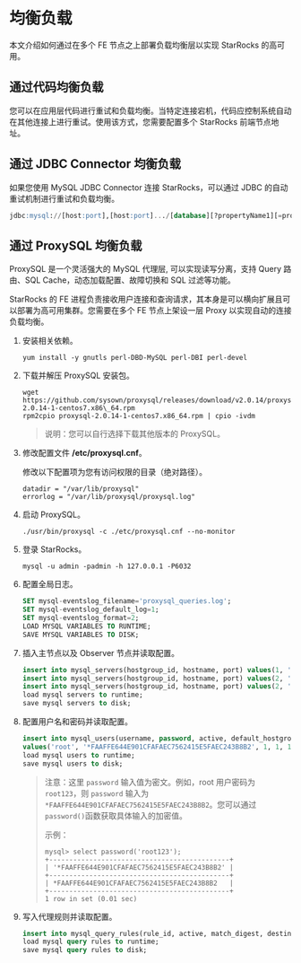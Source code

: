 # 均衡负载

本文介绍如何通过在多个 FE 节点之上部署负载均衡层以实现 StarRocks 的高可用。

## 通过代码均衡负载

您可以在应用层代码进行重试和负载均衡。当特定连接宕机，代码应控制系统自动在其他连接上进行重试。使用该方式，您需要配置多个 StarRocks 前端节点地址。

## 通过 JDBC Connector 均衡负载

如果您使用 MySQL JDBC Connector 连接 StarRocks，可以通过 JDBC 的自动重试机制进行重试和负载均衡。

```sql
jdbc:mysql://[host:port],[host:port].../[database][?propertyName1][=propertyValue1][&propertyName2][=propertyValue2]...
```

## 通过 ProxySQL 均衡负载

ProxySQL 是一个灵活强大的 MySQL 代理层, 可以实现读写分离，支持 Query 路由、SQL Cache，动态加载配置、故障切换和 SQL 过滤等功能。

StarRocks 的 FE 进程负责接收用户连接和查询请求，其本身是可以横向扩展且可以部署为高可用集群。您需要在多个 FE 节点上架设一层 Proxy 以实现自动的连接负载均衡。

1. 安装相关依赖。

    ```shell
    yum install -y gnutls perl-DBD-MySQL perl-DBI perl-devel
    ```

2. 下载并解压 ProxySQL 安装包。

    ```shell
    wget https://github.com/sysown/proxysql/releases/download/v2.0.14/proxysql-2.0.14-1-centos7.x86\_64.rpm
    rpm2cpio proxysql-2.0.14-1-centos7.x86_64.rpm | cpio -ivdm
    ```

    > 说明：您可以自行选择下载其他版本的 ProxySQL。

3. 修改配置文件 **/etc/proxysql.cnf**。

    修改以下配置项为您有访问权限的目录（绝对路径）。

    ```plain text
    datadir = "/var/lib/proxysql"
    errorlog = "/var/lib/proxysql/proxysql.log"
    ```

4. 启动 ProxySQL。

    ```shell
    ./usr/bin/proxysql -c ./etc/proxysql.cnf --no-monitor
    ```

5. 登录 StarRocks。

    ```shell
    mysql -u admin -padmin -h 127.0.0.1 -P6032
    ```

6. 配置全局日志。

    ```sql
    SET mysql-eventslog_filename='proxysql_queries.log';
    SET mysql-eventslog_default_log=1;
    SET mysql-eventslog_format=2;
    LOAD MYSQL VARIABLES TO RUNTIME;
    SAVE MYSQL VARIABLES TO DISK;
    ```

7. 插入主节点以及 Observer 节点并读取配置。

    ```sql
    insert into mysql_servers(hostgroup_id, hostname, port) values(1, '172.26.92.139', 8533);
    insert into mysql_servers(hostgroup_id, hostname, port) values(2, '172.26.34.139', 9931);
    insert into mysql_servers(hostgroup_id, hostname, port) values(2, '172.26.34.140', 9931);
    load mysql servers to runtime;
    save mysql servers to disk;
    ```

8. 配置用户名和密码并读取配置。

    ```sql
    insert into mysql_users(username, password, active, default_hostgroup, backend, frontend) 
    values('root', '*FAAFFE644E901CFAFAEC7562415E5FAEC243B8B2', 1, 1, 1, 1);
    load mysql users to runtime; 
    save mysql users to disk;
    ```

    > 注意：这里 `password` 输入值为密文。例如，root 用户密码为 `root123`，则 `password` 输入为 `*FAAFFE644E901CFAFAEC7562415E5FAEC243B8B2`。您可以通过 `password()`函数获取具体输入的加密值。
    >
    > 示例：
    >
    > ```plain text
    > mysql> select password('root123');
    > +---------------------------------------------+
    > | '*FAAFFE644E901CFAFAEC7562415E5FAEC243B8B2' |
    > +---------------------------------------------+
    > | *FAAFFE644E901CFAFAEC7562415E5FAEC243B8B2   |
    > +---------------------------------------------+
    > 1 row in set (0.01 sec)
    > ```

9. 写入代理规则并读取配置。

    ```sql
    insert into mysql_query_rules(rule_id, active, match_digest, destination_hostgroup, mirror_hostgroup, apply) values(1, 1, '.', 1, 2, 1);
    load mysql query rules to runtime; 
    save mysql query rules to disk;
    ```
